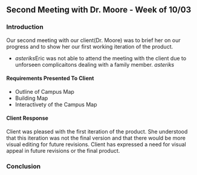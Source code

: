 ## Second Meeting with Dr. Moore - Week of 10/03

### Introduction

Our second meeting with our client(Dr. Moore) was to brief her on our progress and to show her our first working iteration of the product.
* *asteriks*Eric was not able to attend the meeting with the client due to unforseen complicaitons dealing with a family member. *asteriks*

#### Requirements Presented To Client

* Outline of Campus Map
* Building Map
 * Interactivety of the Campus Map


#### Client Response

Client was pleased with the first iteration of the product. She understood that this iteration was not the final version and that there would be more visual editing for future revisions. Client has expressed a need for visual appeal in future revisions or the final product. 

### Conclusion

